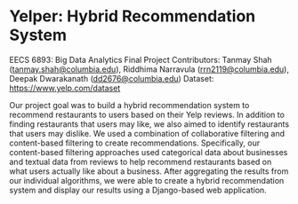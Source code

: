 # Yelper: Hybrid Recommendation System
EECS 6893: Big Data Analytics Final Project
Contributors: Tanmay Shah (tanmay.shah@columbia.edu), Riddhima Narravula (rrn2119@columbia.edu), Deepak Dwarakanath (dd2676@columbia.edu)
Dataset: https://www.yelp.com/dataset

Our project goal was to build a hybrid recommendation system to recommend restaurants to users based on their Yelp reviews. In addition to finding restaurants that users may like, we also aimed to identify restaurants that users may dislike. We used a combination of collaborative filtering and content-based filtering to create recommendations. Specifically, our content-based filtering approaches used categorical data about businesses and textual data from reviews to help recommend restaurants based on what users actually like about a business. After aggregating the results from our individual algorithms, we were able to create a hybrid recommendation system and display our results using a Django-based web application. 
